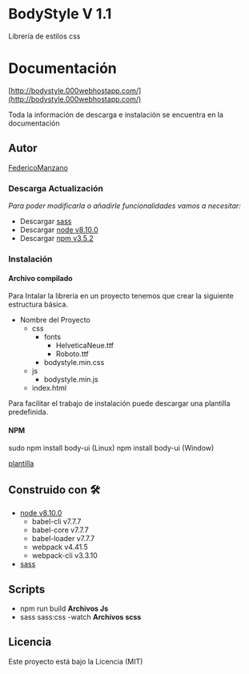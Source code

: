 # BodyStyle V 1.1

Librería de estilos css

# Documentación

[http://bodystyle.000webhostapp.com/](http://bodystyle.000webhostapp.com/)

Toda la información de descarga e instalación se encuentra en la documentación 

## Autor

[FedericoManzano](https://github.com/FedericoManzano)


### Descarga Actualización

_Para poder modificarla o añadirle funcionalidades vamos a necesitar:_

- Descargar [sass](https://sass-lang.com/install)
- Descargar [node v8.10.0](https://nodejs.org/es/download/)
- Descargar [npm v3.5.2](https://www.npmjs.com/get-npm)

### Instalación


#### Archivo compilado

Para Intalar la librería en un proyecto tenemos que crear la siguiente estructura básica.

- Nombre del Proyecto
  - css
    - fonts
        - HelveticaNeue.ttf
        - Roboto.ttf
    - bodystyle.min.css
  - js
    - bodystyle.min.js
  - index.html

Para facilitar el trabajo de instalación puede descargar una plantilla predefinida. 

#### NPM

sudo npm install body-ui (Linux)
npm install body-ui (Window)

[plantilla](plantilla)

## Construido con 🛠️

* [node v8.10.0](https://nodejs.org/es/download/)
  * babel-cli v7.7.7
  * babel-core v7.7.7
  * babel-loader v7.7.7
  * webpack v4.41.5
  * webpack-cli v3.3.10
* [sass](https://sass-lang.com/install)

## Scripts

- npm run build **Archivos Js**
- sass sass:css -watch **Archivos scss**

## Licencia

Este proyecto está bajo la Licencia (MIT)
